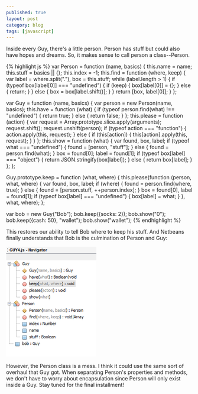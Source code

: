 ```yaml
---
published: true
layout: post
category: blog
tags: [javascript]
---
```


Inside every Guy, there's a little person.  Person has stuff but could also have hopes and dreams.
So, it makes sense to call person a class--Person.

{% highlight js %}
var Person = function (name, basics) {
    this.name = name;
    this.stuff = basics || {};
    this.index = -1;
    this.find = function (where, keep) {
        var label = where.split("."),
        box = this.stuff;
        while (label.length > 1) {
            if (typeof box[label[0]] === "undefined") {
                if (keep) {
                    box[label[0]] = {};
                } else {
                    return;
                }
            } else {
                box = box[label.shift()];
            }
        }
        return [box, label[0]];
    }
};

var Guy = function (name, basics) {
    var person = new Person(name, basics);
    this.have = function (what) {
        if (typeof person.find(what) !== "undefined") {
            return true;
        } else {
            return false;
        }
    };
    this.please = function (action) {
        var request = Array.prototype.slice.apply(arguments);
        request.shift();
        request.unshift(person);
        if (typeof action === "function") {
            action.apply(this, request);
        } else {
            if (this[action]) {
                this[action].apply(this, request);
            }
        }
    };
    this.show = function (what) {
        var found, box, label;
        if (typeof what === "undefined") {
            found = [person, "stuff"];
        } else {
            found = person.find(what);
        }
        box = found[0];
        label = found[1];
        if (typeof box[label] === "object") {
            return JSON.stringify(box[label]);
        } else {
            return box[label];
        }
    };
};

Guy.prototype.keep = function (what, where) {
    this.please(function (person, what, where) {
        var found, box, label;
        if (where) {
            found = person.find(where, true);
        } else {
            found = [person.stuff, ++person.index];
        }
        box = found[0],
        label = found[1];
        if (typeof box[label] === "undefined") {
            box[label] = what;
        }
    }, what, where);
};

var bob = new Guy("Bob");
bob.keep({socks: 2});
bob.show("0");
bob.keep({cash: 50}, "wallet");
bob.show("wallet");
{% endhighlight %}

This restores our ability to tell Bob where to keep his stuff.  And Netbeans finally understands that
Bob is the culmination of Person and Guy:

![netbeans](/assets/img/2011-01-02_111851.png)

However, the Person class is a mess.  I think it could use the same sort of overhaul that Guy got.
When separating Person's properties and methods, we don't have to worry about encapsulation since
Person will only exist inside a Guy.  Stay tuned for the final installment!



